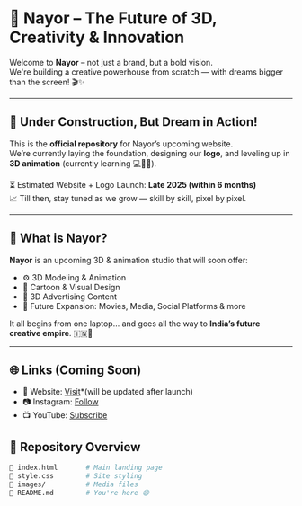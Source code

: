 # 🌟 Nayor – The Future of 3D, Creativity & Innovation

Welcome to **Nayor** – not just a brand, but a bold vision.  
We're building a creative powerhouse from scratch — with dreams bigger than the screen! 🎬✨

---

## 🔧 Under Construction, But Dream in Action!

This is the **official repository** for Nayor’s upcoming website.  
We’re currently laying the foundation, designing our **logo**, and leveling up in **3D animation** (currently learning 💻👨‍💻).

⏳ Estimated Website + Logo Launch: **Late 2025 (within 6 months)**  
📈 Till then, stay tuned as we grow — skill by skill, pixel by pixel.

---

## 🎯 What is Nayor?

**Nayor** is an upcoming 3D & animation studio that will soon offer:

- ⚙️ 3D Modeling & Animation  
- 🎨 Cartoon & Visual Design  
- 📢 3D Advertising Content  
- 🎥 Future Expansion: Movies, Media, Social Platforms & more

It all begins from one laptop… and goes all the way to **India’s future creative empire**. 🇮🇳🚀

---
## 🌐 Links (Coming Soon)

- 🔗 Website: [Visit](https://github.com/Krnayor25)*(will be updated after launch)
- 📷 Instagram: [Follow](https://www.instagram.com/info.nayor/)
- 📺 YouTube: [Subscribe](https://www.youtube.com/@Nayor_animation)

## 📂 Repository Overview

```bash
📁 index.html       # Main landing page  
📁 style.css        # Site styling  
📁 images/          # Media files  
📁 README.md        # You're here 😄

